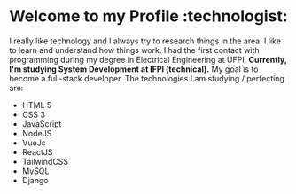 <h1> Welcome to my Profile :technologist: </h1>

I really like technology and I always try to research things in the area. I like to learn and understand how things work. I had the first contact with programming during my degree in Electrical Engineering at UFPI. <strong>Currently, I'm studying System Development at IFPI (technical).</strong>
My goal is to become a full-stack developer. The technologies I am studying / perfecting are:
 
<ul style="list-decoration: none">   
  <li> HTML 5 </li>
  <li> CSS 3 </li>
  <li> JavaScript</li>
  <li> NodeJS </li>
  <li> VueJs </li>
  <li> ReactJS </li>
  <li> TailwindCSS </li>
  <li> MySQL </li>
  <li> Django </li>
</ul>



